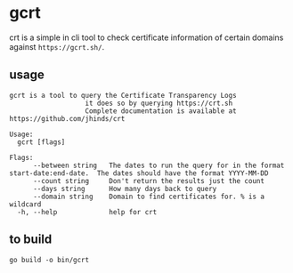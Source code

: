 # gcrt

crt is a simple in cli tool to check certificate information of certain domains against `https://gcrt.sh/`.

## usage
```
gcrt is a tool to query the Certificate Transparency Logs
                   it does so by querying https://crt.sh
                   Complete documentation is available at https://github.com/jhinds/crt

Usage:
  gcrt [flags]

Flags:
      --between string   The dates to run the query for in the format start-date:end-date.  The dates should have the format YYYY-MM-DD
      --count string     Don't return the results just the count
      --days string      How many days back to query
      --domain string    Domain to find certificates for. % is a wildcard
  -h, --help             help for crt
```

## to build
`go build -o bin/gcrt`